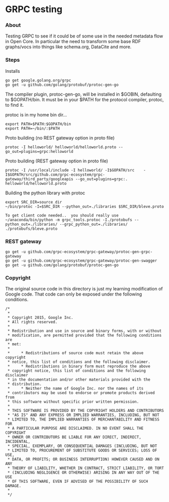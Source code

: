 # GRPC testing

### About
Testing GRPC to see if it could be of some use in the needed metadata flow in Open Core.  In particular
the need to transform some base RDF graphs/vocs into things like schema.org, DataCite and more.

### Steps
Installs
```
go get google.golang.org/grpc
go get -u github.com/golang/protobuf/protoc-gen-go
```

The compiler plugin, protoc-gen-go, will be installed in $GOBIN, defaulting to $GOPATH/bin. It must be in your $PATH for the protocol compiler, protoc, to find it.

protoc is in my home bin dir...
```
export PATH=$PATH:$GOPATH/bin
export PATH=~/bin/:$PATH
```

Proto building  (no REST gateway option in proto file)
```
protoc -I helloworld/ helloworld/helloworld.proto --go_out=plugins=grpc:helloworld
```

Proto building  (REST gateway option in proto file)
```
protoc -I /usr/local/include -I helloworld/ -I$GOPATH/src    -I$GOPATH/src/github.com/grpc-ecosystem/grpc-gateway/third_party/googleapis --go_out=plugins=grpc:. helloworld/helloworld.proto

```

Building the python library with protoc
```
export SRC_DIR=source_dir
~/bin/protoc -I=$SRC_DIR --python_out=./libraries $SRC_DIR/bleve.proto

To get client code needed..  you should really use
~/anaconda/bin/python -m grpc_tools.protoc -I./protobufs --python_out=./libraries/ --grpc_python_out=./libraries/ ./protobufs/bleve.proto
```


### REST gateway

```
go get -u github.com/grpc-ecosystem/grpc-gateway/protoc-gen-grpc-gateway
go get -u github.com/grpc-ecosystem/grpc-gateway/protoc-gen-swagger
go get -u github.com/golang/protobuf/protoc-gen-go
```




### Copyright
The original source code in this directory is just my learning modification of 
Google code.  That code can only be exposed under the following conditions.

```
/*
 *
 * Copyright 2015, Google Inc.
 * All rights reserved.
 *
 * Redistribution and use in source and binary forms, with or without
 * modification, are permitted provided that the following conditions are
 * met:
 *
 *     * Redistributions of source code must retain the above copyright
 * notice, this list of conditions and the following disclaimer.
 *     * Redistributions in binary form must reproduce the above
 * copyright notice, this list of conditions and the following disclaimer
 * in the documentation and/or other materials provided with the
 * distribution.
 *     * Neither the name of Google Inc. nor the names of its
 * contributors may be used to endorse or promote products derived from
 * this software without specific prior written permission.
 *
 * THIS SOFTWARE IS PROVIDED BY THE COPYRIGHT HOLDERS AND CONTRIBUTORS
 * "AS IS" AND ANY EXPRESS OR IMPLIED WARRANTIES, INCLUDING, BUT NOT
 * LIMITED TO, THE IMPLIED WARRANTIES OF MERCHANTABILITY AND FITNESS FOR
 * A PARTICULAR PURPOSE ARE DISCLAIMED. IN NO EVENT SHALL THE COPYRIGHT
 * OWNER OR CONTRIBUTORS BE LIABLE FOR ANY DIRECT, INDIRECT, INCIDENTAL,
 * SPECIAL, EXEMPLARY, OR CONSEQUENTIAL DAMAGES (INCLUDING, BUT NOT
 * LIMITED TO, PROCUREMENT OF SUBSTITUTE GOODS OR SERVICES; LOSS OF USE,
 * DATA, OR PROFITS; OR BUSINESS INTERRUPTION) HOWEVER CAUSED AND ON ANY
 * THEORY OF LIABILITY, WHETHER IN CONTRACT, STRICT LIABILITY, OR TORT
 * (INCLUDING NEGLIGENCE OR OTHERWISE) ARISING IN ANY WAY OUT OF THE USE
 * OF THIS SOFTWARE, EVEN IF ADVISED OF THE POSSIBILITY OF SUCH DAMAGE.
 *
 */
```
